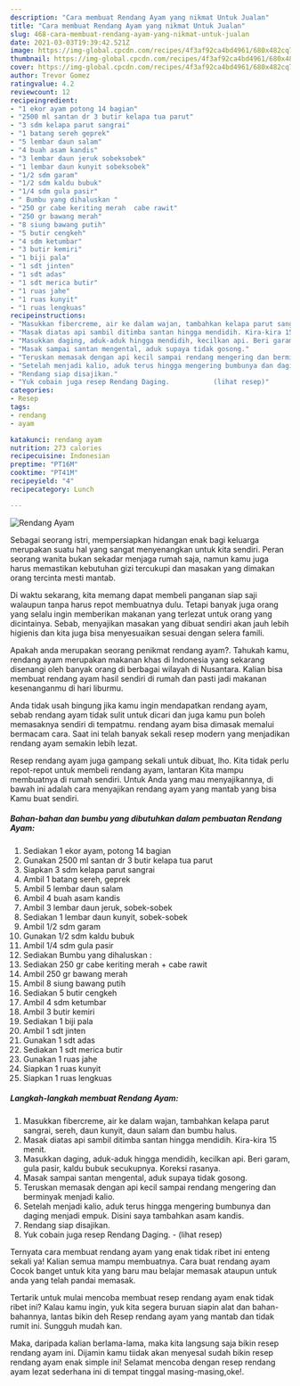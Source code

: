```yaml
---
description: "Cara membuat Rendang Ayam yang nikmat Untuk Jualan"
title: "Cara membuat Rendang Ayam yang nikmat Untuk Jualan"
slug: 468-cara-membuat-rendang-ayam-yang-nikmat-untuk-jualan
date: 2021-03-03T19:39:42.521Z
image: https://img-global.cpcdn.com/recipes/4f3af92ca4bd4961/680x482cq70/rendang-ayam-foto-resep-utama.jpg
thumbnail: https://img-global.cpcdn.com/recipes/4f3af92ca4bd4961/680x482cq70/rendang-ayam-foto-resep-utama.jpg
cover: https://img-global.cpcdn.com/recipes/4f3af92ca4bd4961/680x482cq70/rendang-ayam-foto-resep-utama.jpg
author: Trevor Gomez
ratingvalue: 4.2
reviewcount: 12
recipeingredient:
- "1 ekor ayam potong 14 bagian"
- "2500 ml santan dr 3 butir kelapa tua parut"
- "3 sdm kelapa parut sangrai"
- "1 batang sereh geprek"
- "5 lembar daun salam"
- "4 buah asam kandis"
- "3 lembar daun jeruk sobeksobek"
- "1 lembar daun kunyit sobeksobek"
- "1/2 sdm garam"
- "1/2 sdm kaldu bubuk"
- "1/4 sdm gula pasir"
- " Bumbu yang dihaluskan "
- "250 gr cabe keriting merah  cabe rawit"
- "250 gr bawang merah"
- "8 siung bawang putih"
- "5 butir cengkeh"
- "4 sdm ketumbar"
- "3 butir kemiri"
- "1 biji pala"
- "1 sdt jinten"
- "1 sdt adas"
- "1 sdt merica butir"
- "1 ruas jahe"
- "1 ruas kunyit"
- "1 ruas lengkuas"
recipeinstructions:
- "Masukkan fibercreme, air ke dalam wajan, tambahkan kelapa parut sangrai, sereh, daun kunyit, daun salam dan bumbu halus."
- "Masak diatas api sambil ditimba santan hingga mendidih. Kira-kira 15 menit."
- "Masukkan daging, aduk-aduk hingga mendidih, kecilkan api. Beri garam, gula pasir, kaldu bubuk secukupnya. Koreksi rasanya."
- "Masak sampai santan mengental, aduk supaya tidak gosong."
- "Teruskan memasak dengan api kecil sampai rendang mengering dan berminyak menjadi kalio."
- "Setelah menjadi kalio, aduk terus hingga mengering bumbunya dan daging menjadi empuk. Disini saya tambahkan asam kandis."
- "Rendang siap disajikan."
- "Yuk cobain juga resep Rendang Daging.           (lihat resep)"
categories:
- Resep
tags:
- rendang
- ayam

katakunci: rendang ayam 
nutrition: 273 calories
recipecuisine: Indonesian
preptime: "PT16M"
cooktime: "PT41M"
recipeyield: "4"
recipecategory: Lunch

---
```



![Rendang Ayam](https://img-global.cpcdn.com/recipes/4f3af92ca4bd4961/680x482cq70/rendang-ayam-foto-resep-utama.jpg)

Sebagai seorang istri, mempersiapkan hidangan enak bagi keluarga merupakan suatu hal yang sangat menyenangkan untuk kita sendiri. Peran seorang  wanita bukan sekadar menjaga rumah saja, namun kamu juga harus memastikan kebutuhan gizi tercukupi dan masakan yang dimakan orang tercinta mesti mantab.

Di waktu  sekarang, kita memang dapat membeli panganan siap saji walaupun tanpa harus repot membuatnya dulu. Tetapi banyak juga orang yang selalu ingin memberikan makanan yang terlezat untuk orang yang dicintainya. Sebab, menyajikan masakan yang dibuat sendiri akan jauh lebih higienis dan kita juga bisa menyesuaikan sesuai dengan selera famili. 



Apakah anda merupakan seorang penikmat rendang ayam?. Tahukah kamu, rendang ayam merupakan makanan khas di Indonesia yang sekarang disenangi oleh banyak orang di berbagai wilayah di Nusantara. Kalian bisa membuat rendang ayam hasil sendiri di rumah dan pasti jadi makanan kesenanganmu di hari liburmu.

Anda tidak usah bingung jika kamu ingin mendapatkan rendang ayam, sebab rendang ayam tidak sulit untuk dicari dan juga kamu pun boleh memasaknya sendiri di tempatmu. rendang ayam bisa dimasak memalui bermacam cara. Saat ini telah banyak sekali resep modern yang menjadikan rendang ayam semakin lebih lezat.

Resep rendang ayam juga gampang sekali untuk dibuat, lho. Kita tidak perlu repot-repot untuk membeli rendang ayam, lantaran Kita mampu membuatnya di rumah sendiri. Untuk Anda yang mau menyajikannya, di bawah ini adalah cara menyajikan rendang ayam yang mantab yang bisa Kamu buat sendiri.

<!--inarticleads1-->

##### Bahan-bahan dan bumbu yang dibutuhkan dalam pembuatan Rendang Ayam:

1. Sediakan 1 ekor ayam, potong 14 bagian
1. Gunakan 2500 ml santan dr 3 butir kelapa tua parut
1. Siapkan 3 sdm kelapa parut sangrai
1. Ambil 1 batang sereh, geprek
1. Ambil 5 lembar daun salam
1. Ambil 4 buah asam kandis
1. Ambil 3 lembar daun jeruk, sobek-sobek
1. Sediakan 1 lembar daun kunyit, sobek-sobek
1. Ambil 1/2 sdm garam
1. Gunakan 1/2 sdm kaldu bubuk
1. Ambil 1/4 sdm gula pasir
1. Sediakan  Bumbu yang dihaluskan :
1. Sediakan 250 gr cabe keriting merah + cabe rawit
1. Ambil 250 gr bawang merah
1. Ambil 8 siung bawang putih
1. Sediakan 5 butir cengkeh
1. Ambil 4 sdm ketumbar
1. Ambil 3 butir kemiri
1. Sediakan 1 biji pala
1. Ambil 1 sdt jinten
1. Gunakan 1 sdt adas
1. Sediakan 1 sdt merica butir
1. Gunakan 1 ruas jahe
1. Siapkan 1 ruas kunyit
1. Siapkan 1 ruas lengkuas




<!--inarticleads2-->

##### Langkah-langkah membuat Rendang Ayam:

1. Masukkan fibercreme, air ke dalam wajan, tambahkan kelapa parut sangrai, sereh, daun kunyit, daun salam dan bumbu halus.
1. Masak diatas api sambil ditimba santan hingga mendidih. Kira-kira 15 menit.
1. Masukkan daging, aduk-aduk hingga mendidih, kecilkan api. Beri garam, gula pasir, kaldu bubuk secukupnya. Koreksi rasanya.
1. Masak sampai santan mengental, aduk supaya tidak gosong.
1. Teruskan memasak dengan api kecil sampai rendang mengering dan berminyak menjadi kalio.
1. Setelah menjadi kalio, aduk terus hingga mengering bumbunya dan daging menjadi empuk. Disini saya tambahkan asam kandis.
1. Rendang siap disajikan.
1. Yuk cobain juga resep Rendang Daging. -           (lihat resep)




Ternyata cara membuat rendang ayam yang enak tidak ribet ini enteng sekali ya! Kalian semua mampu membuatnya. Cara buat rendang ayam Cocok banget untuk kita yang baru mau belajar memasak ataupun untuk anda yang telah pandai memasak.

Tertarik untuk mulai mencoba membuat resep rendang ayam enak tidak ribet ini? Kalau kamu ingin, yuk kita segera buruan siapin alat dan bahan-bahannya, lantas bikin deh Resep rendang ayam yang mantab dan tidak rumit ini. Sungguh mudah kan. 

Maka, daripada kalian berlama-lama, maka kita langsung saja bikin resep rendang ayam ini. Dijamin kamu tiidak akan menyesal sudah bikin resep rendang ayam enak simple ini! Selamat mencoba dengan resep rendang ayam lezat sederhana ini di tempat tinggal masing-masing,oke!.

